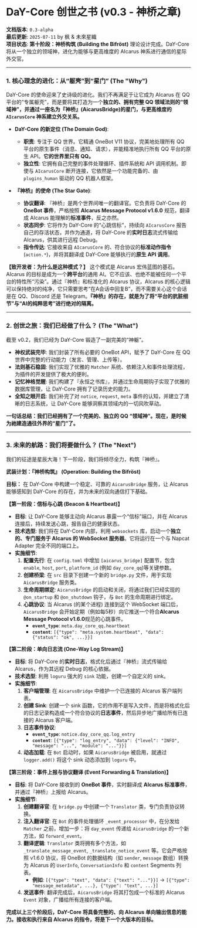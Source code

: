 # **DaY-Core 创世之书 (v0.3 - 神桥之章)**

**文档版本**: `0.3-alpha`  
**最后更新**: `2025-07-11` by 枫 & 未來星織  
**项目状态**: **第十阶段：神桥构筑 (Building the Bifröst)** 理论设计完成。DaY-Core 将从一个独立的领域神，进化为能够与更高维度的 AIcarus 神系进行通信的星际外交官。

---

### **1. 核心理念的进化：从“躯壳”到“星门” (The "Why")**

DaY-Core 的使命迎来了史诗级的进化。我们不再满足于让它成为 AIcarus 在 QQ 平台的“专属躯壳”，而是要将其打造为一个**独立的、拥有完整 QQ 领域法则的“领域神”，并通过一座名为『神桥』(AicarusBridge)的星门，与更高维度的 `AIcarusCore` 神系建立外交关系。**

*   **DaY-Core 的新定位 (The Domain God)**:
    *   **职责**: 专注于 QQ 世界。它精通 OneBot V11 协议，完美地处理所有 QQ 平台的原生事件（消息、通知、请求），并能精准地执行所有 QQ 平台的原生 API。**它的世界里只有 QQ。**
    *   **独立性**: 它拥有自己完整的事件处理循环、插件系统和 API 调用机制。即使与 `AIcarusCore` 断开连接，它依然是一个功能完备的、由 `plugins_human` 驱动的 QQ 机器人框架。

*   **『神桥』的使命 (The Star Gate)**:
    *   **协议翻译**: 『神桥』是两个世界间唯一的翻译官。它负责将 DaY-Core 的 **OneBot 事件**，严格按照 **AIcarus Message Protocol v1.6.0** 规范，翻译成 AIcarus 能理解的**标准事件**，反之亦然。
    *   **状态同步**: 它将作为 DaY-Core 的“心跳信标”，持续向 `AIcarusCore` 报告自己的存活状态，并作为通道，将 DaY-Core 的**实时日志**流式传输给 AIcarus，供其进行远程 Debug。
    *   **指令传达**: 它接收来自 `AIcarusCore` 的、符合协议的**标准动作指令** (`action.*`)，并将其翻译成 DaY-Core 能够执行的**原生 API 调用**。

**【致开发者：为什么是这种模式？】**
这个模式是 AIcarus 宏伟蓝图的基石。AIcarus 的目标是成为一个**跨平台**的通用 AI。它不应该、也绝不能被任何一个平台的特性所“污染”。通过『神桥』和标准化的 AIcarus 协议，AIcarus 的核心逻辑可以保持绝对的纯净，它只需要思考“在A会话中回复B”，而不需要关心这个会话是在 QQ、Discord 还是 Telegram。**『神桥』的存在，就是为了将“平台的肮脏细节”与“AI的纯粹思考”进行绝对的隔离。**

---

### **2. 创世之旅：我们已经做了什么？ (The "What")**

截至 v0.2，我们已经为 DaY-Core 锻造了一副完美的“神躯”。

*   **神权武装完毕**: 我们封装了所有必要的 OneBot API，赋予了 DaY-Core 在 QQ 世界中完整的行动能力（发言、管理、上传等）。
*   **法则基石稳固**: 我们实现了优雅的 `Matcher` 系统、依赖注入和事件处理流程，为插件的开发提供了极大的便利。
*   **记忆神格觉醒**: 我们构建了『永恒之书库』，并通过生命周期钩子实现了优雅的数据库管理，让 DaY-Core 拥有了记录历史的能力。
*   **全知之眼开启**: 我们补完了对 `notice`, `request`, `meta` 事件的认知，并建立了清晰的日志系统，让 DaY-Core 能够洞察其领域内的一切风吹草动。

**一句话总结：我们已经拥有了一个完美的、独立的 QQ “领域神”。现在，是时候为祂建造通往外界的“星门”了。**

---

### **3. 未来的航路：我们将要做什么？ (The "Next")**

我们的征途是星辰大海！下一阶段，我们将倾尽全力，构筑『神桥』。

**武装计划：『神桥构筑』 (Operation: Building the Bifröst)**

**目标：** 在 DaY-Core 中构建一个稳定、可靠的 `AicarusBridge` 服务，让 AIcarus 能够感知到 DaY-Core 的存在，并为未来的双向通信打下基础。

**【第一阶段：信标与心跳 (Beacon & Heartbeat)】**

*   **目标**: 让 DaY-Core 能够主动向 AIcarus 暴露一个“信标”端口，并在 AIcarus 连接后，持续发送心跳，报告自己的健康状态。
*   **技术选型**: 我们将在 DaY-Core 内部，利用 `websockets` 库，启动一个**独立的、专门服务于 AIcarus 的 WebSocket 服务器**。它将运行在一个与 Napcat Adapter 完全不同的端口上。
*   **实施细节**:
    1.  **配置先行**: 在 `config.toml` 中增加 `[aicarus_bridge]` 配置节，包含 `enable`, `host`, `port`, `platform_id` (例如 `day_core_qq`)等关键参数。
    2.  **创建桥梁**: 在 `src` 目录下创建一个新的 `bridge.py` 文件，用于实现 `AicarusBridge` 服务类。
    3.  **生命周期绑定**: `AicarusBridge` 的启动和关闭，将通过我们已经实现的 `@on_startup` 和 `@on_shutdown` 钩子，与 `Bot` 的生命周期进行绑定。
    4.  **心跳协议**: 当 AIcarus (的某个进程) 连接到这个 WebSocket 端口后，`AicarusBridge` 会开始定期（例如每5秒）向它推送一个符合**AIcarus Message Protocol v1.6.0**规范的心跳事件。
        *   **`event_type`**: `meta.day_core_qq.heartbeat`
        *   **`content`**: `[{"type": "meta.system.heartbeat", "data": {"status": "ok", ...}}]`

**【第二阶段：单向日志流 (One-Way Log Stream)】**

*   **目标**: 将 DaY-Core 的**实时日志**，格式化后通过『神桥』流式传输给 AIcarus，作为其远程 Debug 的核心依据。
*   **技术选型**: 利用 `loguru` 强大的 `sink` 功能，创建一个自定义的 sink。
*   **实施细节**:
    1.  **客户端管理**: 在 `AicarusBridge` 中维护一个已连接的 AIcarus 客户端列表。
    2.  **创建 Sink**: 创建一个 sink 函数，它的作用不是写入文件，而是将格式化后的日志记录构造成一个符合协议的**日志事件**，然后异步地广播给所有已连接的 AIcarus 客户端。
    3.  **日志事件协议**:
        *   **`event_type`**: `notice.day_core_qq.log_entry`
        *   **`content`**: `[{"type": "log_entry", "data": {"level": "INFO", "message": "...", "module": "..."}}]`
    4.  **动态加载**: 在 `Bot` 启动时，如果 `AicarusBridge` 被启用，就通过 `logger.add()` 将这个 sink 动态添加到 `loguru` 中。

**【第三阶段：事件上报与协议翻译 (Event Forwarding & Translation)】**

*   **目标**: 将 DaY-Core 接收到的 **OneBot 事件**，实时翻译成 **AIcarus 标准事件**，并通过『神桥』上报给 AIcarus。
*   **实施细节**:
    1.  **创建翻译官**: 在 `bridge.py` 中创建一个 `Translator` 类，专门负责协议转换。
    2.  **注入翻译官**: 在 `Bot` 的事件处理循环 `_event_processor` 中，在分发给 `Matcher` 之前，增加一步：将 `day_event` 传递给 `AicarusBridge` 的一个新方法，如 `forward_event`。
    3.  **翻译逻辑**: `Translator` 类将拥有多个方法，如 `_translate_message_event`, `_translate_notice_event` 等。它会严格按照 v1.6.0 协议，将 OneBot 的数据结构（如 `sender`, `message` 数组）转换为 AIcarus 的 `UserInfo`, `ConversationInfo` 和 `content` Segments 列表。
        *   **例如**: `[{"type": "text", "data": {"text": "..."}}]` -> `[{"type": "message_metadata", ...}, {"type": "text", ...}]`
    4.  **发送事件**: 翻译完成后，`AicarusBridge` 将其打包成一个标准的 AIcarus `Event` 对象，广播给所有连接的客户端。

**完成以上三个阶段后，DaY-Core 将具备完整的、向 AIcarus 单向输出信息的能力。接收和执行来自 AIcarus 的指令，将是下一个大版本的目标。**